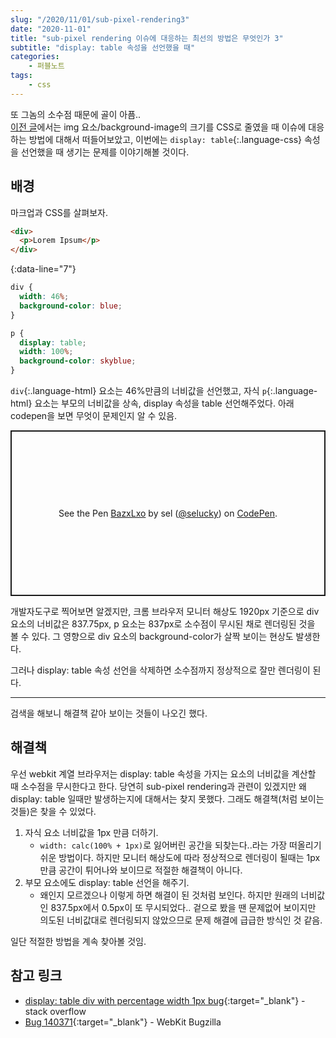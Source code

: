 ```yaml
---
slug: "/2020/11/01/sub-pixel-rendering3"
date: "2020-11-01"
title: "sub-pixel rendering 이슈에 대응하는 최선의 방법은 무엇인가 3"
subtitle: "display: table 속성을 선언했을 때"
categories:
    - 퍼블노트
tags:
    - css
---
```


또 그놈의 소수점 때문에 골이 아픔..  
[이전 글](/2020/09/17/sub-pixel-rendering2/)에서는 img 요소/background-image의 크기를 CSS로 줄였을 때 이슈에 대응하는 방법에 대해서 떠들어보았고, 이번에는 ```display: table```{:.language-css} 속성을 선언했을 때 생기는 문제를 이야기해볼 것이다.

## 배경

마크업과 CSS를 살펴보자.

```html
<div>
  <p>Lorem Ipsum</p>
</div>
```

{:data-line="7"}
```css
div {
  width: 46%;
  background-color: blue;
}

p {
  display: table;
  width: 100%;
  background-color: skyblue;
}
```

```div```{:.language-html} 요소는 46%만큼의 너비값을 선언했고, 자식 ```p```{:.language-html} 요소는 부모의 너비값을 상속, display 속성을 table 선언해주었다. 아래 codepen을 보면 무엇이 문제인지 알 수 있음.

<p class="codepen" data-height="265" data-theme-id="default" data-default-tab="css,result" data-user="selucky" data-slug-hash="BazxLxo" style="height: 265px; box-sizing: border-box; display: flex; align-items: center; justify-content: center; border: 2px solid; margin: 1em 0; padding: 1em;" data-pen-title="BazxLxo">
  <span>See the Pen <a href="https://codepen.io/selucky/pen/BazxLxo">
  BazxLxo</a> by sel (<a href="https://codepen.io/selucky">@selucky</a>)
  on <a href="https://codepen.io">CodePen</a>.</span>
</p>
<script async src="https://static.codepen.io/assets/embed/ei.js"></script>

개발자도구로 찍어보면 알겠지만, 크롬 브라우저 모니터 해상도 1920px 기준으로 div 요소의 너비값은 837.75px, p 요소는 837px로 소수점이 무시된 채로 렌더링된 것을 볼 수 있다. 그 영향으로 div 요소의 background-color가 살짝 보이는 현상도 발생한다.

그러나 display: table 속성 선언을 삭제하면 소수점까지 정상적으로 잘만 렌더링이 된다.

---

검색을 해보니 해결책 같아 보이는 것들이 나오긴 했다.

## 해결책

우선 webkit 계열 브라우저는 display: table 속성을 가지는 요소의 너비값을 계산할 때 소수점을 무시한다고 한다. 당연히 sub-pixel rendering과 관련이 있겠지만 왜 display: table 일때만 발생하는지에 대해서는 찾지 못했다. 그래도 해결책(처럼 보이는 것들)은 찾을 수 있었다.

1. 자식 요소 너비값을 1px 만큼 더하기.
   * ```width: calc(100% + 1px)```로 잃어버린 공간을 되찾는다..라는 가장 떠올리기 쉬운 방법이다. 하지만 모니터 해상도에 따라 정상적으로 렌더링이 될때는 1px만큼 공간이 튀어나와 보이므로 적절한 해결책이 아니다.
2. 부모 요소에도 display: table 선언을 해주기.
   * 왜인지 모르겠으나 이렇게 하면 해결이 된 것처럼 보인다. 하지만 원래의 너비값인 837.5px에서 0.5px이 또 무시되었다.. 겉으로 봤을 땐 문제없어 보이지만 의도된 너비값대로 렌더링되지 않았으므로 문제 해결에 급급한 방식인 것 같음.

일단 적절한 방법을 계속 찾아볼 것임.

## 참고 링크

* [display: table div with percentage width 1px bug](https://stackoverflow.com/questions/31719624/displaytable-div-with-percentage-width-1px-bug){:target="_blank"} - stack overflow
* [Bug 140371](https://bugs.webkit.org/show_bug.cgi?id=140371){:target="_blank"} - WebKit Bugzilla